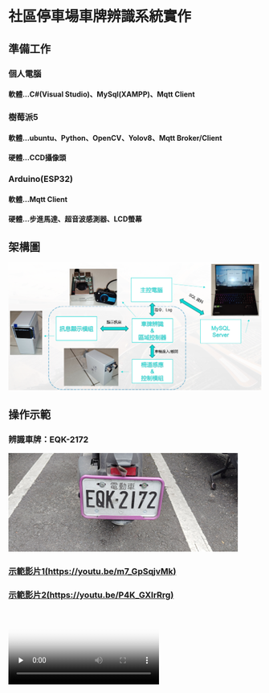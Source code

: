 # 社區停車場車牌辨識系統實作
## 準備工作
### 個人電腦
#### 軟體…C#(Visual Studio)、MySql(XAMPP)、Mqtt Client
### 樹莓派5
#### 軟體…ubuntu、Python、OpenCV、Yolov8、Mqtt Broker/Client
#### 硬體…CCD攝像頭
### Arduino(ESP32)
#### 軟體…Mqtt Client
#### 硬體…步進馬達、超音波感測器、LCD螢幕

## 架構圖
![架構圖](./img/structure.png)

## 操作示範
### 辨識車牌：EQK-2172
![EQK-2172](./img/sample.png)
### [示範影片1(https://youtu.be/m7_GpSqjvMk)](https://youtu.be/m7_GpSqjvMk)
### [示範影片2(https://youtu.be/P4K_GXIrRrg)](https://youtu.be/P4K_GXIrRrg)

<video id="video" controls="" preload="none" poster="示範影片">
    <source id="webm" src="https://youtu.be/m7_GpSqjvMk" type="video/webm">
</video>

